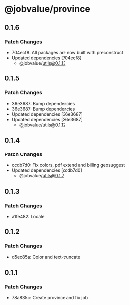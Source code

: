 # @jobvalue/province

## 0.1.6

### Patch Changes

- 704ecf8: All packages are now built with preconstruct
- Updated dependencies [704ecf8]
  - @jobvalue/utils@0.1.13

## 0.1.5

### Patch Changes

- 36e3687: Bump dependencies
- 36e3687: Bump dependencies
- Updated dependencies [36e3687]
- Updated dependencies [36e3687]
  - @jobvalue/utils@0.1.12

## 0.1.4

### Patch Changes

- ccdb7d0: Fix colors, pdf extend and billing geosuggest
- Updated dependencies [ccdb7d0]
  - @jobvalue/utils@0.1.7

## 0.1.3

### Patch Changes

- a1fe482: Locale

## 0.1.2

### Patch Changes

- d5ec85a: Color and text-truncate

## 0.1.1

### Patch Changes

- 78a835c: Create province and fix job
